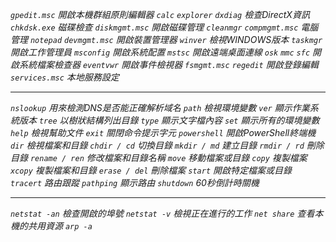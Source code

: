 *`gpedit.msc` 開啟本機群組原則編輯器*
*`calc`*
*`explorer`*
*`dxdiag` 檢查DirectX資訊*
*`chkdsk.exe` 磁碟檢查*
*`diskmgmt.msc` 開啟磁碟管理*
*`cleanmgr`*
*`compmgmt.msc` 電腦管理*
*`notepad`*
*`devmgmt.msc` 開啟裝置管理器*
*`winver` 檢視WINDOWS版本*
*`taskmgr` 開啟工作管理員*
*`msconfig` 開啟系統配置*
*`mstsc` 開啟遠端桌面連線*
*`osk`*
*`mmc`*
*`sfc` 開啟系統檔案檢查器*
*`eventvwr` 開啟事件檢視器*
*`fsmgmt.msc`*
*`regedit` 開啟登錄編輯*
*`services.msc` 本地服務設定*
***
*`nslookup` 用來檢測DNS是否能正確解析域名*
*`path` 檢視環境變數*
*`ver` 顯示作業系統版本*
*`tree` 以樹狀結構列出目錄*
*`type` 顯示文字檔內容*
*`set` 顯示所有的環境變數*
*`help` 檢視幫助文件*
*`exit` 關閉命令提示字元*
*`powershell` 開啟PowerShell終端機*
*`dir` 檢視檔案和目錄*
*`chdir / cd` 切換目錄*
*`mkdir / md` 建立目錄*
*`rmdir / rd` 刪除目錄*
*`rename / ren` 修改檔案和目錄名稱*
*`move` 移動檔案或目錄*
*`copy` 複製檔案*
*`xcopy` 複製檔案和目錄*
*`erase / del` 刪除檔案*
*`start` 開啟特定檔案或目錄*
*`tracert` 路由跟蹤*
*`pathping` 顯示路由*
*`shutdown` 60秒倒計時關機*
***
*`netstat -an` 檢查開啟的埠號*
*`netstat -v` 檢視正在進行的工作*
*`net share` 查看本機的共用資源*
*`arp -a`*